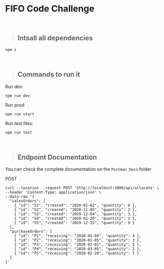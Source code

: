 # FIFO Code Challenge
<br>

> ## Intsall all dependencies
````
npm i
`````

<br>

> ## Commands to run it
Run dev:
````
npm run dev
`````
Run prod:
````
npm run start
`````
Run test files:
````
npm run test
`````

<br>

> ## Endpoint Documentation
You can check the complete documentation on the `Postman_Docs` folder
<br>

POST
````
curl --location --request POST 'http://localhost:3000/api/allocate' \
--header 'Content-Type: application/json' \
--data-raw '{
  "salesOrders": [
    { "id": "S1", "created": "2020-01-02", "quantity": 6 },
    { "id": "S2", "created": "2020-11-05", "quantity": 2 },
    { "id": "S3", "created": "2019-12-04", "quantity": 3 },
    { "id": "S4", "created": "2020-01-20", "quantity": 2 },
    { "id": "S5", "created": "2019-12-15", "quantity": 9 }
  ],
  "purchaseOrders": [
    { "id": "P1", "receiving": "2020-01-04", "quantity": 4 },
    { "id": "P2", "receiving": "2020-01-05", "quantity": 3 },
    { "id": "P3", "receiving": "2020-02-01", "quantity": 5 },
    { "id": "P4", "receiving": "2020-03-05", "quantity": 1 },
    { "id": "P5", "receiving": "2020-02-20", "quantity": 7 }
  ]
}'
`````
